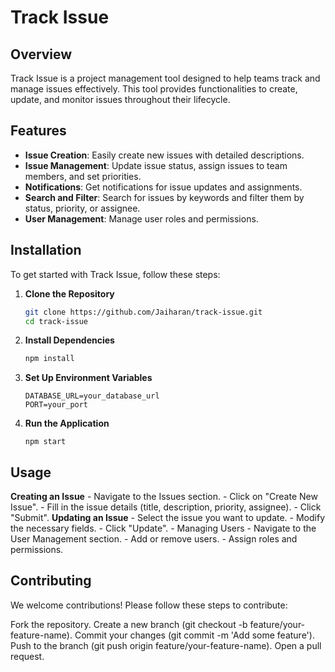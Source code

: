 # Track Issue

## Overview

Track Issue is a project management tool designed to help teams track and manage issues effectively. This tool provides functionalities to create, update, and monitor issues throughout their lifecycle.

## Features

- **Issue Creation**: Easily create new issues with detailed descriptions.
- **Issue Management**: Update issue status, assign issues to team members, and set priorities.
- **Notifications**: Get notifications for issue updates and assignments.
- **Search and Filter**: Search for issues by keywords and filter them by status, priority, or assignee.
- **User Management**: Manage user roles and permissions.

## Installation

To get started with Track Issue, follow these steps:

1. **Clone the Repository**
   ```bash
   git clone https://github.com/Jaiharan/track-issue.git
   cd track-issue
   ```
2. **Install Dependencies**
   ```bash
   npm install
   ```
3. **Set Up Environment Variables**
   ```
   DATABASE_URL=your_database_url
   PORT=your_port
   ```
4. **Run the Application**
   ```
   npm start
   ```
## Usage
  **Creating an Issue**
    - Navigate to the Issues section.
    - Click on "Create New Issue".
    - Fill in the issue details (title, description, priority, assignee).
    - Click "Submit".
  **Updating an Issue**
    - Select the issue you want to update.
    - Modify the necessary fields.
    - Click "Update".
    - Managing Users
    - Navigate to the User Management section.
    - Add or remove users.
    - Assign roles and permissions.
## Contributing
  We welcome contributions! Please follow these steps to contribute:

Fork the repository.
Create a new branch (git checkout -b feature/your-feature-name).
Commit your changes (git commit -m 'Add some feature').
Push to the branch (git push origin feature/your-feature-name).
Open a pull request.
